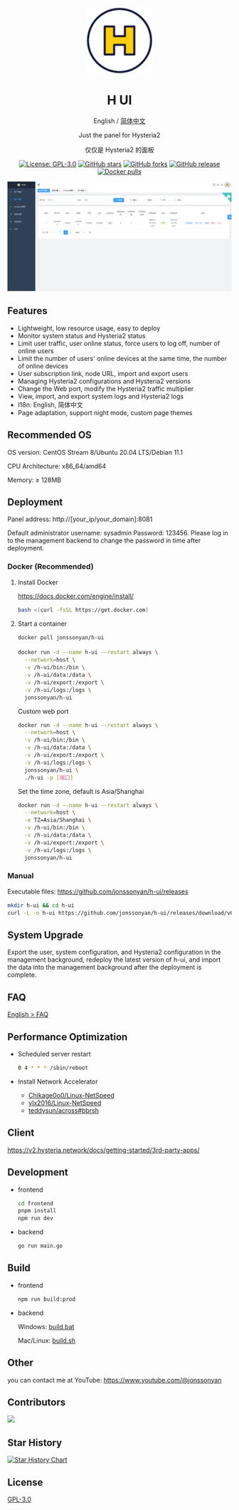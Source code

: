 <div align="center">

<a href="https://github.com/jonssonyan/h-ui"><img src="./docs/images/head-cover.png" alt="H UI" width="150" /></a>

<h1 align="center">H UI</h1>

English / [简体中文](README_ZH.md)

Just the panel for Hysteria2

仅仅是 Hysteria2 的面板

<p>
<a href="https://www.gnu.org/licenses/gpl-3.0.html"><img src="https://img.shields.io/github/license/jonssonyan/h-ui" alt="License: GPL-3.0"></a>
<a href="https://github.com/jonssonyan/h-ui/stargazers"><img src="https://img.shields.io/github/stars/jonssonyan/h-ui" alt="GitHub stars"></a>
<a href="https://github.com/jonssonyan/h-ui/forks"><img src="https://img.shields.io/github/forks/jonssonyan/h-ui" alt="GitHub forks"></a>
<a href="https://github.com/jonssonyan/h-ui/releases"><img src="https://img.shields.io/github/v/release/jonssonyan/h-ui" alt="GitHub release"></a>
<a href="https://hub.docker.com/r/jonssonyan/h-ui"><img src="https://img.shields.io/docker/pulls/jonssonyan/h-ui" alt="Docker pulls"></a>
</p>

![cover](./docs/images/cover.png)

</div>

## Features

- Lightweight, low resource usage, easy to deploy
- Monitor system status and Hysteria2 status
- Limit user traffic, user online status, force users to log off, number of online users
- Limit the number of users' online devices at the same time, the number of online devices
- User subscription link, node URL, import and export users
- Managing Hysteria2 configurations and Hysteria2 versions
- Change the Web port, modify the Hysteria2 traffic multiplier
- View, import, and export system logs and Hysteria2 logs
- I18n: English, 简体中文
- Page adaptation, support night mode, custom page themes

## Recommended OS

OS version: CentOS Stream 8/Ubuntu 20.04 LTS/Debian 11.1

CPU Architecture: x86_64/amd64

Memory: ≥ 128MB

## Deployment

Panel address: http://[your_ip/your_domain]:8081

Default administrator username: sysadmin Password: 123456. Please log in to the management backend to change the
password in time after deployment.

### Docker (Recommended)

1. Install Docker

   https://docs.docker.com/engine/install/

   ```bash
   bash <(curl -fsSL https://get.docker.com)
   ```

2. Start a container

   ```bash
   docker pull jonssonyan/h-ui

   docker run -d --name h-ui --restart always \
     --network=host \
     -v /h-ui/bin:/bin \
     -v /h-ui/data:/data \
     -v /h-ui/export:/export \
     -v /h-ui/logs:/logs \
     jonssonyan/h-ui
   ```

   Custom web port

   ```bash
   docker run -d --name h-ui --restart always \
     --network=host \
     -v /h-ui/bin:/bin \
     -v /h-ui/data:/data \
     -v /h-ui/export:/export \
     -v /h-ui/logs:/logs \
     jonssonyan/h-ui \
     ./h-ui -p [端口]
   ```

   Set the time zone, default is Asia/Shanghai

   ```bash
   docker run -d --name h-ui --restart always \
     --network=host \
     -e TZ=Asia/Shanghai \
     -v /h-ui/bin:/bin \
     -v /h-ui/data:/data \
     -v /h-ui/export:/export \
     -v /h-ui/logs:/logs \
     jonssonyan/h-ui
   ```

### Manual

Executable files: https://github.com/jonssonyan/h-ui/releases

```bash
mkdir h-ui && cd h-ui
curl -L -o h-ui https://github.com/jonssonyan/h-ui/releases/download/v0.0.1/h-ui-linux-amd64 && chmod +x ./h-ui && ./h-ui
```

## System Upgrade

Export the user, system configuration, and Hysteria2 configuration in the management background, redeploy the latest
version of h-ui, and import the data into the management background after the deployment is complete.

## FAQ

[English > FAQ](./docs/FAQ.md)

## Performance Optimization

- Scheduled server restart

    ```bash
    0 4 * * * /sbin/reboot
    ```

- Install Network Accelerator
    - [Chikage0o0/Linux-NetSpeed](https://github.com/ylx2016/Linux-NetSpeed)
    - [ylx2016/Linux-NetSpeed](https://github.com/ylx2016/Linux-NetSpeed)
    - [teddysun/across#bbrsh](https://github.com/teddysun/across#bbrsh)

## Client

https://v2.hysteria.network/docs/getting-started/3rd-party-apps/

## Development

- frontend

   ```bash
   cd frontend
   pnpm install
   npm run dev
   ```

- backend

   ```bash
   go run main.go
   ```

## Build

- frontend

   ```bash
   npm run build:prod
   ```

- backend

  Windows: [build.bat](build.bat)

  Mac/Linux: [build.sh](build.sh)

## Other

you can contact me at YouTube: https://www.youtube.com/@jonssonyan

## Contributors

<a href="https://github.com/jonssonyan/h-ui/graphs/contributors">
  <img src="https://contrib.rocks/image?repo=jonssonyan/h-ui" />
</a>

## Star History

[![Star History Chart](https://api.star-history.com/svg?repos=jonssonyan/h-ui&type=Date)](https://star-history.com/#jonssonyan/h-ui&Date)

## License

[GPL-3.0](LICENSE)